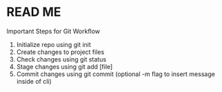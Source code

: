 # READ ME #
Important Steps for Git Workflow
1. Initialize repo using git init
2. Create changes to project files
3. Check changes using git status
4. Stage changes using git add [file]
5. Commit changes using git commit (optional -m flag to insert message inside of cli)
